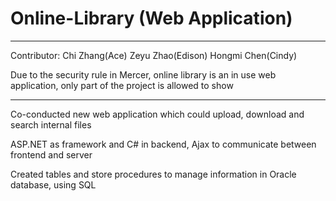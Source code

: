 Online-Library (Web Application)
================================
*******************************
Contributor: Chi Zhang(Ace) Zeyu Zhao(Edison) Hongmi Chen(Cindy)

Due to the security rule in Mercer, online library is an in use web application, only part of the project is allowed to show
*******************************
Co-conducted new web application which could upload, download and search internal files

ASP.NET as framework and C# in backend, Ajax to communicate between frontend and server

Created tables and store procedures to manage information in Oracle database, using SQL
